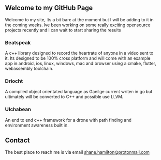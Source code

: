 ## Welcome to my GitHub Page

Welcome to my site, Its a bit bare at the moment but I will be adding to it in the coming weeks.
Ive been working on some really exciting opensource projects recently and I can wait to start sharing the results


### Beatspeak
A c++ library designed to record the heartrate of anyone in a video sent to it. Its designed to be 100% cross platform and will come with an example app in android, ios, linux, windows, mac and browser using a cmake, flutter, webassembly toolchain.

### Driocht
A compiled object orientated language as Gaeilge current writen in go but ultimately will
be converted to C++ and possible use LLVM.

### Ulchabean
An end to end c++ framework for a drone with path finding and environment awareness built in.

## Contact

The best place to reach me is via email shane.hamilton@protonmail.com
